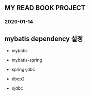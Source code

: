 ## MY READ BOOK PROJECT
### 2020-01-14

## mybatis dependency 설정
* mybatis
* mybatis-spring
* spring-jdbc
* dbcp2

* ojdbc